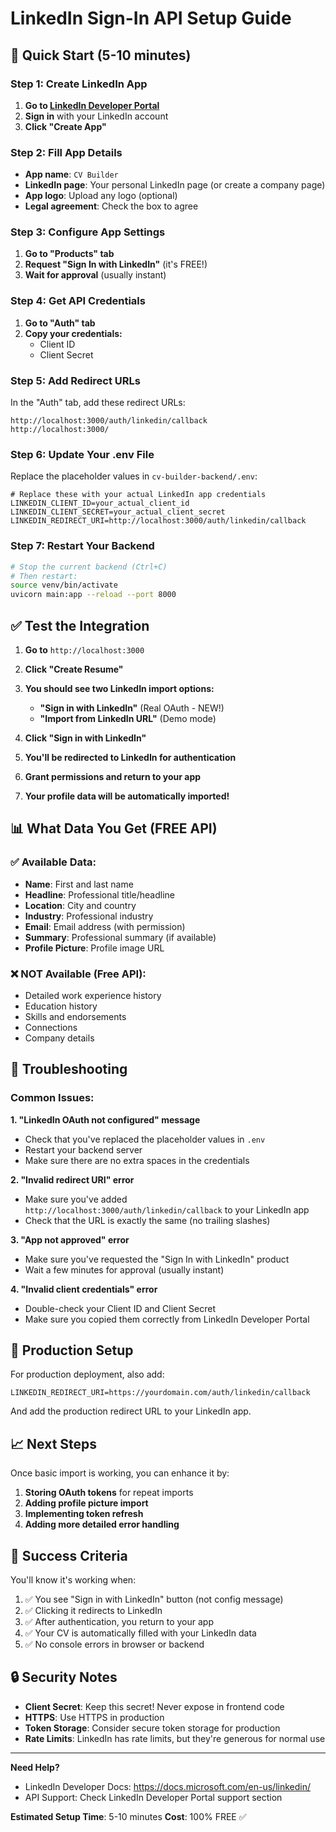 # LinkedIn Sign-In API Setup Guide

## 🚀 Quick Start (5-10 minutes)

### Step 1: Create LinkedIn App

1. **Go to [LinkedIn Developer Portal](https://developer.linkedin.com/)**
2. **Sign in** with your LinkedIn account
3. **Click "Create App"**

### Step 2: Fill App Details

- **App name**: `CV Builder`
- **LinkedIn page**: Your personal LinkedIn page (or create a company page)
- **App logo**: Upload any logo (optional)
- **Legal agreement**: Check the box to agree

### Step 3: Configure App Settings

1. **Go to "Products" tab**
2. **Request "Sign In with LinkedIn"** (it's FREE!)
3. **Wait for approval** (usually instant)

### Step 4: Get API Credentials

1. **Go to "Auth" tab**
2. **Copy your credentials:**
   - Client ID
   - Client Secret

### Step 5: Add Redirect URLs

In the "Auth" tab, add these redirect URLs:
```
http://localhost:3000/auth/linkedin/callback
http://localhost:3000/
```

### Step 6: Update Your .env File

Replace the placeholder values in `cv-builder-backend/.env`:

```env
# Replace these with your actual LinkedIn app credentials
LINKEDIN_CLIENT_ID=your_actual_client_id
LINKEDIN_CLIENT_SECRET=your_actual_client_secret  
LINKEDIN_REDIRECT_URI=http://localhost:3000/auth/linkedin/callback
```

### Step 7: Restart Your Backend

```bash
# Stop the current backend (Ctrl+C)
# Then restart:
source venv/bin/activate
uvicorn main:app --reload --port 8000
```

## ✅ Test the Integration

1. **Go to** `http://localhost:3000`
2. **Click "Create Resume"** 
3. **You should see two LinkedIn import options:**
   - **"Sign in with LinkedIn"** (Real OAuth - NEW!)
   - **"Import from LinkedIn URL"** (Demo mode)

4. **Click "Sign in with LinkedIn"**
5. **You'll be redirected to LinkedIn for authentication**
6. **Grant permissions and return to your app**
7. **Your profile data will be automatically imported!**

## 📊 What Data You Get (FREE API)

### ✅ Available Data:
- **Name**: First and last name
- **Headline**: Professional title/headline  
- **Location**: City and country
- **Industry**: Professional industry
- **Email**: Email address (with permission)
- **Summary**: Professional summary (if available)
- **Profile Picture**: Profile image URL

### ❌ NOT Available (Free API):
- Detailed work experience history
- Education history
- Skills and endorsements  
- Connections
- Company details

## 🔧 Troubleshooting

### Common Issues:

**1. "LinkedIn OAuth not configured" message**
- Check that you've replaced the placeholder values in `.env`
- Restart your backend server
- Make sure there are no extra spaces in the credentials

**2. "Invalid redirect URI" error**
- Make sure you've added `http://localhost:3000/auth/linkedin/callback` to your LinkedIn app
- Check that the URL is exactly the same (no trailing slashes)

**3. "App not approved" error**
- Make sure you've requested the "Sign In with LinkedIn" product
- Wait a few minutes for approval (usually instant)

**4. "Invalid client credentials" error**
- Double-check your Client ID and Client Secret
- Make sure you copied them correctly from LinkedIn Developer Portal

## 🚀 Production Setup

For production deployment, also add:

```env
LINKEDIN_REDIRECT_URI=https://yourdomain.com/auth/linkedin/callback
```

And add the production redirect URL to your LinkedIn app.

## 📈 Next Steps

Once basic import is working, you can enhance it by:

1. **Storing OAuth tokens** for repeat imports
2. **Adding profile picture import**
3. **Implementing token refresh**
4. **Adding more detailed error handling**

## 🎯 Success Criteria

You'll know it's working when:

1. ✅ You see "Sign in with LinkedIn" button (not config message)
2. ✅ Clicking it redirects to LinkedIn 
3. ✅ After authentication, you return to your app
4. ✅ Your CV is automatically filled with your LinkedIn data
5. ✅ No console errors in browser or backend

## 🔒 Security Notes

- **Client Secret**: Keep this secret! Never expose in frontend code
- **HTTPS**: Use HTTPS in production
- **Token Storage**: Consider secure token storage for production
- **Rate Limits**: LinkedIn has rate limits, but they're generous for normal use

---

**Need Help?**
- LinkedIn Developer Docs: https://docs.microsoft.com/en-us/linkedin/
- API Support: Check LinkedIn Developer Portal support section

**Estimated Setup Time**: 5-10 minutes
**Cost**: 100% FREE ✅